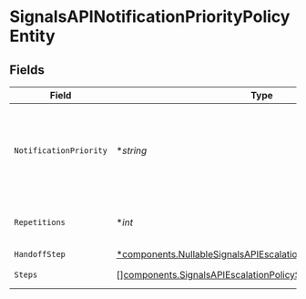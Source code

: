 # SignalsAPINotificationPriorityPolicyEntity


## Fields

| Field                                                                                                                                             | Type                                                                                                                                              | Required                                                                                                                                          | Description                                                                                                                                       |
| ------------------------------------------------------------------------------------------------------------------------------------------------- | ------------------------------------------------------------------------------------------------------------------------------------------------- | ------------------------------------------------------------------------------------------------------------------------------------------------- | ------------------------------------------------------------------------------------------------------------------------------------------------- |
| `NotificationPriority`                                                                                                                            | **string*                                                                                                                                         | :heavy_minus_sign:                                                                                                                                | The notification priority this policy handles (HIGH, MEDIUM, or LOW)                                                                              |
| `Repetitions`                                                                                                                                     | **int*                                                                                                                                            | :heavy_minus_sign:                                                                                                                                | Number of repetitions for this priority                                                                                                           |
| `HandoffStep`                                                                                                                                     | [*components.NullableSignalsAPIEscalationPolicyHandoffStepEntity](../../models/components/nullablesignalsapiescalationpolicyhandoffstepentity.md) | :heavy_minus_sign:                                                                                                                                | N/A                                                                                                                                               |
| `Steps`                                                                                                                                           | [][components.SignalsAPIEscalationPolicyStepEntity](../../models/components/signalsapiescalationpolicystepentity.md)                              | :heavy_minus_sign:                                                                                                                                | Steps for this priority                                                                                                                           |